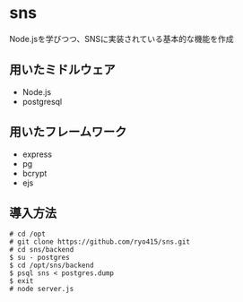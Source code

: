 # sns
Node.jsを学びつつ、SNSに実装されている基本的な機能を作成  
  
## 用いたミドルウェア  
 - Node.js  
 - postgresql  
  
## 用いたフレームワーク  
 - express  
 - pg  
 - bcrypt  
 - ejs 

## 導入方法
```
# cd /opt
# git clone https://github.com/ryo415/sns.git
# cd sns/backend
$ su - postgres
$ cd /opt/sns/backend
$ psql sns < postgres.dump
$ exit 
# node server.js
```
